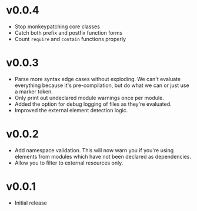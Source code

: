 # v0.0.4

* Stop monkeypatching core classes
* Catch both prefix and postfix function forms
* Count `require` and `contain` functions properly


# v0.0.3

* Parse more syntax edge cases without exploding. We can't evaluate everything
  because it's pre-compilation, but do what we can or just use a marker token.
* Only print out undeclared module warnings once per module.
* Added the option for debug logging of files as they're evaluated.
* Improved the external element detection logic.


# v0.0.2

* Add namespace validation. This will now warn you if you're using elements from
  modules which have not been declared as dependencies.
* Allow you to filter to external resources only.


# v0.0.1

* Initial release
